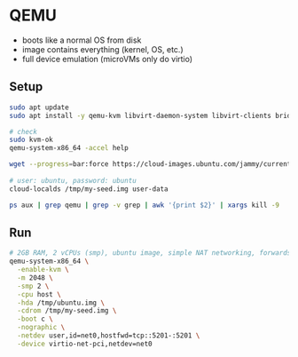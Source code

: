 # QEMU
- boots like a normal OS from disk
- image contains everything (kernel, OS, etc.)
- full device emulation (microVMs only do virtio)
## Setup
```bash
sudo apt update
sudo apt install -y qemu-kvm libvirt-daemon-system libvirt-clients bridge-utils virt-manager cloud-image-utils

# check
sudo kvm-ok
qemu-system-x86_64 -accel help

wget --progress=bar:force https://cloud-images.ubuntu.com/jammy/current/jammy-server-cloudimg-amd64.img -O /tmp/ubuntu.img
 
# user: ubuntu, password: ubuntu
cloud-localds /tmp/my-seed.img user-data

ps aux | grep qemu | grep -v grep | awk '{print $2}' | xargs kill -9

```
## Run
```bash
# 2GB RAM, 2 vCPUs (smp), ubuntu image, simple NAT networking, forwards host port 5201 to VM port 5201
qemu-system-x86_64 \
  -enable-kvm \
  -m 2048 \
  -smp 2 \
  -cpu host \
  -hda /tmp/ubuntu.img \
  -cdrom /tmp/my-seed.img \
  -boot c \
  -nographic \
  -netdev user,id=net0,hostfwd=tcp::5201-:5201 \
  -device virtio-net-pci,netdev=net0


```